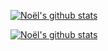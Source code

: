 [![Noël's github stats](https://github-readme-stats.vercel.app/api?username=zidane-enlir&count_private=true&show_icons=true&theme=monokai)](https://github.com/anuraghazra/github-readme-stats)



[![Noël's github stats](https://github-readme-stats.vercel.app/api?username=zidane-enlir)](https://github.com/anuraghazra/github-readme-stats)

<!--
**zidane-enlir/zidane-enlir** is a ✨ _special_ ✨ repository because its `README.md` (this file) appears on your GitHub profile.

Here are some ideas to get you started:

- 🔭 I’m currently working on ...
- 🌱 I’m currently learning ...
- 👯 I’m looking to collaborate on ...
- 🤔 I’m looking for help with ...
- 💬 Ask me about ...
- 📫 How to reach me: ...
- 😄 Pronouns: ...
- ⚡ Fun fact: ...
-->
